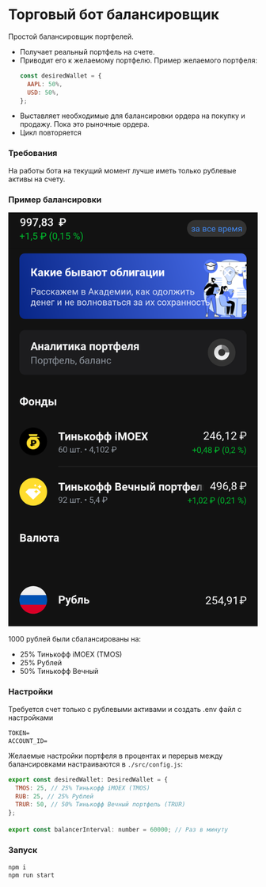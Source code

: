 

# Торговый бот балансировщик
Простой балансировщик портфелей.
- Получает реальный портфель на счете.
- Приводит его к желаемому портфелю.
    Пример желаемого портфеля:
    ```js
    const desiredWallet = {
      AAPL: 50%,
      USD: 50%,
    };
    ```
- Выставляет необходимые для балансировки ордера на покупку и продажу. Пока это рыночные ордера.
- Цикл повторяется

### Требования
На работы бота на текущий момент лучше иметь только рублевые активы на счету.
### Пример балансировки
![Balance](./balance.png)

1000 рублей были сбалансированы на:
  - 25% Тинькофф iMOEX (TMOS)
  - 25% Рублей
  - 50% Тинькофф Вечный 
### Настройки
Требуется счет только с рублевыми активами и создать .env файл с настройками
```
TOKEN=
ACCOUNT_ID=
```

Желаемые настройки портфеля в процентах и перерыв между балансировками настраиваются в `./src/config.js`:
```js
export const desiredWallet: DesiredWallet = {
  TMOS: 25, // 25% Тинькофф iMOEX (TMOS)
  RUB: 25, // 25% Рублей
  TRUR: 50, // 50% Тинькофф Вечный портфель (TRUR)
};

export const balancerInterval: number = 60000; // Раз в минуту
```
### Запуск
```
npm i
npm run start
```
